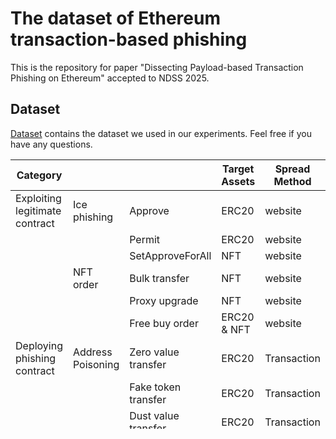 # The dataset of Ethereum transaction-based phishing

This is the repository for paper "Dissecting Payload-based Transaction Phishing on
Ethereum" accepted to NDSS 2025.

## Dataset

[Dataset](https://github.com/blocksecteam/PTXPhish/tree/main/dataset) contains the dataset we used in our experiments. Feel free if you have any questions.

| Category                       |                   |                     | Target Assets | Spread Method | Num  |
|--------------------------------|-------------------|---------------------|---------------|---------------|------|
| Exploiting legitimate contract | Ice phishing      | Approve             | ERC20         | website       | 1247 |
|                                |                   | Permit              | ERC20         | website       | 814  |
|                                |                   | SetApproveForAll    | NFT           | website       | 508  |
|                                | NFT order         | Bulk transfer       | NFT           | website       | 37   |
|                                |                   | Proxy upgrade       | NFT           | website       | 108  |
|                                |                   | Free buy order      | ERC20 & NFT   | website       | 464  |
| Deploying phishing contract    | Address Poisoning | Zero value transfer | ERC20         | Transaction   | 104  |
|                                |                   | Fake token transfer | ERC20         | Transaction   | 100  |
|                                |                   | Dust value transfer | ERC20         | Transaction   | 22   |
|                                | Payable Function  | Airdrop function    | ETH           | Transaction   | 788  |
|                                |                   | Wallet function     | ETH           | Transaction   | 808  |
| Benign                         | -                 | -                   | -             | -             | 13557 |

The open-source ground-truth dataset is in the **./dataset/PTXPHISH.xlsx**

## Detection Bot/Rules

Our detection system is published in [Forta](https://app.forta.network/bot/0x9ba66b24eb2113ca3217c5e02ac6671182247c354327b27f645abb7c8a3e4534?search=0x9ba66b24eb2113ca3217c5e02ac6671182247c354327b27f645abb7c8a3e4534), and it is free to subsribe.

### Description

This bot monitors:

* ice-phishing - This is a special type of phishing attack in which a user is not tricked into disclosing private information but rather is tricked into signing an on-chain transaction that gives an attacker control over the user's digital assets. This often involved signing an approval transaction. Once the transaction is signed and incorporated into a block the attacker can proceed to transfer a user’s digital assets to their own wallet.
* Nft-order - Seaport is a protocol to trade tokens. Seaport allows users to create offers by merely signing a transaction and not submitting it on-chain (it is structured this way as a gas saving measure). Traditionally, users think signing a transaction and not submitting it on-chain is a safe operation. This is not the case. In this attack, the scammer tricks the user into signing an offer that offers their digital assets (e.g. a set of NFT) for a value well below market price. The scammer then executes the order on the users behalf causing the user to lose their digital assets.
* Address-poisoning - In this attack the scammer examines the transaction history of the user and submits 0 value transfers to or from the user from an address that looks similar to an address in the user's history. Since the value is 0, it does not require any approvals. The end result is that the transaction history for a user's wallet is now poisoned with addresses the attacker controls. A user may accidentally transfer tokens or native assets to those attacker controlled addresses (some variations of the attack exist where the attacker transfers a small amount as opposed to 0 amount to the user). This threat category is used for labeling poisoning addresses
* Payble-function - This is similar to ice phishing, but does not involve a token contract. Here the user is simply tricked in signing and submitting a transaction on-chain that transfers assets to the scammer.

## Citation

If you use the related dataset or the insights we observed in our paper. Please considering cite our paper.

```
@inproceedings{chen2025dissecting,
title={Dissecting Payload-based Transaction Phishing on Ethereum},
author={Chen, Zhuo and Hu, Yufeng and He, Bowen and Luo, Dong and Wu, Lei and Zhou, Yajin},
booktitle={Network and Distributed Systems Security (NDSS) Symposium},
year={2025}
}
```

